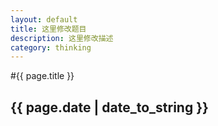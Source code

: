 ```yaml
---
layout: default
title: 这里修改题目
description: 这里修改描述
category: thinking
---
```


#{{ page.title }}
## {{ page.date | date_to_string }}
